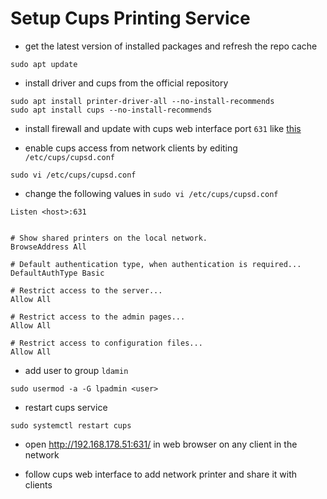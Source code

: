 # Setup Cups Printing Service

* get the latest version of installed packages and refresh the repo cache
```
sudo apt update
```

* install driver and cups from the official repository
```
sudo apt install printer-driver-all --no-install-recommends
sudo apt install cups --no-install-recommends
```

* install firewall and update with cups web interface port ```631``` like [this](firewall.md)

* enable cups access from network clients by editing ```/etc/cups/cupsd.conf```
```
sudo vi /etc/cups/cupsd.conf
```

* change the following values in ```sudo vi /etc/cups/cupsd.conf```
```
Listen <host>:631


# Show shared printers on the local network.
BrowseAddress All

# Default authentication type, when authentication is required...
DefaultAuthType Basic

# Restrict access to the server...
Allow All

# Restrict access to the admin pages...
Allow All

# Restrict access to configuration files...
Allow All
```

* add user <user> to group ```ldamin```
```
sudo usermod -a -G lpadmin <user>
```

* restart cups service
```
sudo systemctl restart cups
```

* open http://192.168.178.51:631/ in web browser on any client in the network

* follow cups web interface to add network printer and share it with clients
